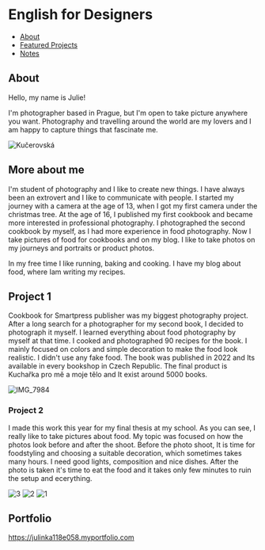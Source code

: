 # English for Designers

<!-- This is a comment, only visible to the author: Add a link to your presentation. -->
<!-- Presentations do not need to be a PDF, you may link elsewhere, such as Figma, YouTube, etc. -->
<!-- Consider adding navigation to each section (About, Featured Projects, Notes, etc.) -->


- [About](#about)
- [Featured Projects](#featured-projects)
- [Notes](#notes)

## About

Hello, my name is Julie!

I'm photographer based in Prague, but I'm open to take picture anywhere you want.
Photography and travelling around the world are my lovers and I am happy to capture things that fascinate me.

![Kučerovská](https://github.com/julinka118/English-for-Designers/assets/154224512/528cdca8-7a64-4547-b040-4833f1fc0bb0)


## More about me

I'm student of photography and I like to create new things. I have always been an extrovert and I like to communicate with people. I started my journey with a camera at the age of 13, when I got my first camera under the christmas tree. At the age of 16, I published my first cookbook and became more interested in professional photography. I photographed the second cookbook by myself, as I had more experience in food photography. Now I take pictures of food for cookbooks and on my blog. I like to take photos on my journeys and portraits or product photos. 

In my free time I like running, baking and cooking. I have my blog about food, where Iam writing my recipes.

## Project 1

Cookbook for Smartpress publisher was my biggest photography project. After a long search for a photographer for my second book, I decided to photograph it myself. I learned everything about food photography by myself at that time. I cooked and photographed 90 recipes for the book. I mainly focused on colors and simple decoration to make the food look realistic. I didn't use any fake food. The book was published in 2022 and Its available in every bookshop in Czech Republic. 
The final product is Kuchařka pro mě a moje tělo and It exist around 5000 books. 

![IMG_7984](https://github.com/julinka118/English-for-Designers/assets/154224512/e3b96909-ec02-43a1-85b9-d093f99983f9)





### Project 2

I made this work this year for my final thesis at my school. As you can see, I really like to take pictures about food. My topic was focused on how the photos look before and after the shoot. Before the photo shoot, It is time for foodstyling and choosing a suitable decoration, which sometimes takes many hours. I need good lights, composition and nice dishes. After the photo is taken it's time to eat the food and it takes only few minutes to ruin the setup and ecerything. 



![3](https://github.com/julinka118/English-for-Designers/assets/154224512/bdbc1aa2-8d7b-45c6-9276-9c6321d0c892)
![2](https://github.com/julinka118/English-for-Designers/assets/154224512/db7502bb-f099-4ed2-897a-09802787238b)
![1](https://github.com/julinka118/English-for-Designers/assets/154224512/577bb4b0-b731-4ebb-a3ed-88cb5aa4ae08)




## Portfolio 

https://julinka118e058.myportfolio.com


